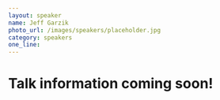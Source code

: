```yaml
---
layout: speaker
name: Jeff Garzik
photo_url: /images/speakers/placeholder.jpg
category: speakers
one_line:
---
```


# Talk information coming soon!
